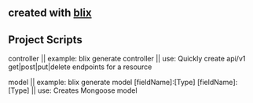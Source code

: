 ## created with [blix](https://blixjs.com/)

## Project Scripts

controller || example: blix generate controller <name> || use: Quickly create api/v1 get|post|put|delete endpoints for a resource

model || example: blix generate model <ModelName> [fieldName]:[Type] [fieldName]:[Type] || use: Creates Mongoose model